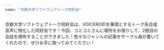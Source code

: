 ```yaml
---
name: "京都大学ソフトウェアトーク同好会"
---
```

京都大学ソフトウェアトーク同好会は、VOICEROIDを筆頭とするトーク系合成音声に特化した同好会です！今回、コミコミさんに場所をお借りして、2冊目の会誌を頒布することができました！色々なジャンルの記事をサークル員が書いてくれたので、ぜひお手に取ってみてください！
